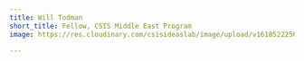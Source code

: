 ```yaml
---
title: Will Todman
short_title: Fellow, CSIS Middle East Program
image: https://res.cloudinary.com/csisideaslab/image/upload/v1618522256/health-commission/5Toddman_gtshws.jpg

---
```

